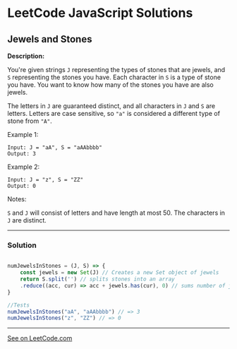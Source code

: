 # LeetCode JavaScript Solutions



## Jewels and Stones



**Description:**

You're given strings ```J``` representing the types of stones that are jewels, and ```S``` representing the stones you have.  Each character in ```S``` is a type of stone you have.  You want to know how many of the stones you have are also jewels.

The letters in ```J``` are guaranteed distinct, and all characters in ```J``` and ```S``` are letters. Letters are case sensitive, so ```"a"``` is considered a different type of stone from ```"A"```.

Example 1:
```
Input: J = "aA", S = "aAAbbbb"
Output: 3
```

Example 2:

```
Input: J = "z", S = "ZZ"
Output: 0
```

Notes:

```S``` and ```J``` will consist of letters and have length at most 50.
The characters in ```J``` are distinct.

---


### Solution


```JavaScript

numJewelsInStones = (J, S) => {
    const jewels = new Set(J) // Creates a new Set object of jewels
    return S.split('') // splits stones into an array
    .reduce((acc, cur) => acc + jewels.has(cur), 0) // sums number of jewels (using reduce()) contained in stones (via .has method)
}

//Tests
numJewelsInStones("aA", "aAAbbbb") // => 3
numJewelsInStones("z", "ZZ") // => 0

```


---


[See on LeetCode.com](https://leetcode.com/problems/jewels-and-stones/)


